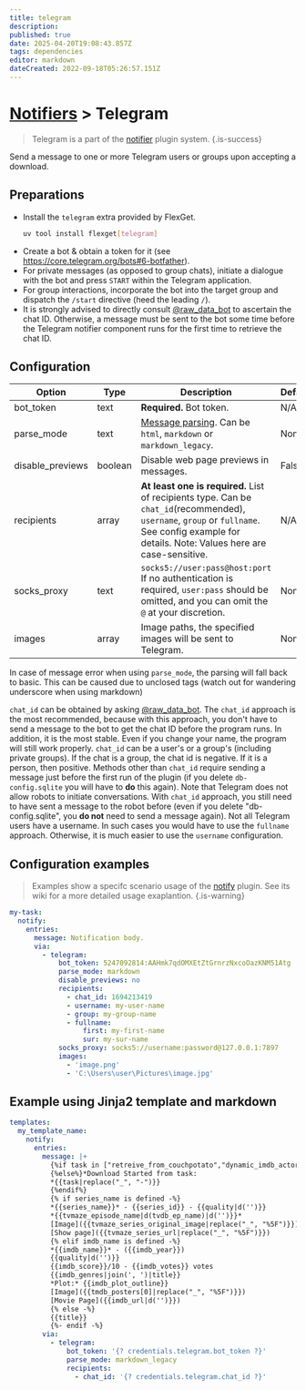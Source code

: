 ```yaml
---
title: telegram
description: 
published: true
date: 2025-04-20T19:08:43.857Z
tags: dependencies
editor: markdown
dateCreated: 2022-09-18T05:26:57.151Z
---
```


# [Notifiers](/Plugins/Notifiers) > Telegram
> Telegram is a part of the [notifier](/Plugins/Notifiers) plugin system.
{.is-success}

Send a message to one or more Telegram users or groups upon accepting a download.


## Preparations

- Install the `telegram` extra provided by FlexGet.
  ```bash
  uv tool install flexget[telegram]
  ```
- Create a bot & obtain a token for it (see https://core.telegram.org/bots#6-botfather).
- For private messages (as opposed to group chats), initiate a dialogue with the bot and press `START` within the Telegram application.
- For group interactions, incorporate the bot into the target group and dispatch the `/start` directive (heed the leading `/`).
- It is strongly advised to directly consult [@raw_data_bot](https://t.me/raw_data_bot) to ascertain the chat ID. Otherwise, a message must be sent to the bot some time before the Telegram notifier component runs for the first time to retrieve the chat ID.

## Configuration

|Option|Type|Description|Default|
|---|---|---|---|
|bot_token|text|**Required.** Bot token.|N/A
|parse_mode|text|[Message parsing](https://core.telegram.org/bots/api#formatting-options). Can be `html`, `markdown` or `markdown_legacy`.|None
|disable_previews|boolean|Disable web page previews in messages.|False
|recipients|array|**At least one is required.** List of recipients type. Can be `chat_id`(recommended), `username`, `group` or `fullname`. See config example for details. Note: Values here are case-sensitive.|N/A
|socks_proxy|text|`socks5://user:pass@host:port` If no authentication is required, `user:pass` should be omitted, and you can omit the `@` at your discretion.|None
|images|array|Image paths, the specified images will be sent to Telegram.|None
  

In case of message error when using `parse_mode`, the parsing will fall back to basic. This can be caused due to unclosed tags (watch out for wandering underscore when using markdown)

`chat_id` can be obtained by asking [@raw_data_bot](https://t.me/raw_data_bot). The `chat_id` approach is the most recommended, because with this approach, you don't have to send a message to the bot to get the chat ID before the program runs. In addition, it is the most stable. Even if you change your name, the program will still work properly. `chat_id` can be a user's or a group's (including private groups). If the chat is a group, the chat id is negative. If it is a person, then positive.
Methods other than `chat_id` require sending a message just before the first run of the plugin (if you delete `db-config.sqlite` you will have to **do** this again). Note that Telegram does not allow robots to initiate conversations. With `chat_id` approach, you still need to have sent a message to the robot before (even if you delete "db-config.sqlite", you **do not** need to send a message again).
Not all Telegram users have a username. In such cases you would have to use the `fullname` approach. Otherwise, it is much easier to use the `username` configuration.

## Configuration examples
> Examples show a specifc scenario usage of the [notify](/Plugins/notify) plugin. See its wiki for a more detailed usage exaplantion.
{.is-warning}

```yaml
my-task:
  notify:
    entries:
      message: Notification body.
      via:
        - telegram:
            bot_token: 5247092814:AAHmk7qdOMXEtZtGrnrzNxcoOazKNM51Atg
            parse_mode: markdown
            disable_previews: no
            recipients:
              - chat_id: 1694213419
              - username: my-user-name
              - group: my-group-name
              - fullname:
                  first: my-first-name
                  sur: my-sur-name
            socks_proxy: socks5://username:password@127.0.0.1:7897
            images:
              - 'image.png'
              - 'C:\Users\user\Pictures\image.jpg'
```

## Example using Jinja2 template and markdown
```yaml
templates:
  my_template_name:
    notify:
      entries:
        message: |+
          {%if task in ["retreive_from_couchpotato","dynamic_imdb_actors"]%}*New movie added to queue*
          {%else%}*Download Started from task:
          *{{task|replace("_", "-")}}
          {%endif%}
          {% if series_name is defined -%}
          *{{series_name}}* - {{series_id}} - {{quality|d('')}}
          *{{tvmaze_episode_name|d(tvdb_ep_name)|d('')}}*
          [Image]({{tvmaze_series_original_image|replace("_", "%5F")}})
          [Show page]({{tvmaze_series_url|replace("_", "%5F")}})
          {% elif imdb_name is defined -%}
          *{{imdb_name}}* - ({{imdb_year}})
          {{quality|d('')}}
          {{imdb_score}}/10 - {{imdb_votes}} votes
          {{imdb_genres|join(', ')|title}} 
          *Plot:* {{imdb_plot_outline}}
          [Image]({{tmdb_posters[0]|replace("_", "%5F")}})
          [Movie Page]({{imdb_url|d('')}})
          {% else -%}
          {{title}}
          {%- endif -%}
        via:
          - telegram:
              bot_token: '{? credentials.telegram.bot_token ?}'
              parse_mode: markdown_legacy
              recipients:
                - chat_id: '{? credentials.telegram.chat_id ?}'
```

